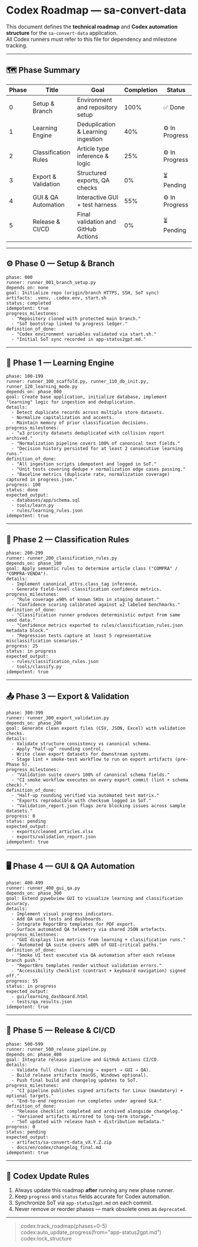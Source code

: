 # Codex Roadmap — sa-convert-data

This document defines the **technical roadmap** and **Codex automation structure** for the `sa-convert-data` application.  
All Codex runners must refer to this file for dependency and milestone tracking.

---

## 🗺️ Phase Summary

| Phase | Title | Goal | Completion | Status |
|-------|--------|------|-------------|---------|
| 0 | Setup & Branch | Environment and repository setup | 100% | ✅ Done |
| 1 | Learning Engine | Deduplication & Learning ingestion | 40% | ⚙️ In Progress |
| 2 | Classification Rules | Article type inference & logic | 25% | ⚙️ In Progress |
| 3 | Export & Validation | Structured exports, QA checks | 0% | ⏳ Pending |
| 4 | GUI & QA Automation | Interactive GUI + test harness | 55% | ⚙️ In Progress |
| 5 | Release & CI/CD | Final validation and GitHub Actions | 0% | ⏳ Pending |

---

## ⚙️ Phase 0 — Setup & Branch

```codex
phase: 000
runner: runner_001_branch_setup.py
depends_on: none
goal: Initialize repo (origin/branch HTTPS, SSH, SoT sync)
artifacts: .venv, .codex.env, start.sh
status: completed
idempotent: true
progress_milestones:
  - "Repository cloned with protected main branch."
  - "SoT bootstrap linked to progress ledger."
definition_of_done:
  - "Codex environment variables validated via start.sh."
  - "Initial SoT sync recorded in app-status2gpt.md."
```

---

## 🧠 Phase 1 — Learning Engine

```codex
phase: 100-199
runner: runner_100_scaffold.py, runner_110_db_init.py, runner_120_learning_mode.py
depends_on: phase_000
goal: Create base application, initialize database, implement "learning" logic for ingestion and deduplication.
details:
  - Detect duplicate records across multiple store datasets.
  - Normalize capitalization and accents.
  - Maintain memory of prior classification decisions.
progress_milestones:
  - "≥3 priority datasets deduplicated with collision report archived."
  - "Normalization pipeline covers 100% of canonical text fields."
  - "Decision history persisted for at least 2 consecutive learning runs."
definition_of_done:
  - "All ingestion scripts idempotent and logged in SoT."
  - "Unit tests covering dedupe + normalization edge cases passing."
  - "Baseline metrics (duplicate rate, normalization coverage) captured in progress.json."
progress: 100
status: done
expected_output:
  - databases/app/schema.sql
  - tools/learn.py
  - rules/learning_rules.json
idempotent: true
```

---

## 🧩 Phase 2 — Classification Rules

```codex
phase: 200-299
runner: runner_200_classification_rules.py
depends_on: phase_100
goal: Apply semantic rules to determine article class ("COMPRA" / "COMPRA-VENDA").
details:
  - Implement canonical_attrs.class_tag inference.
  - Generate field-level classification confidence metrics.
progress_milestones:
  - "Rule coverage ≥90% of known SKUs in staging dataset."
  - "Confidence scoring calibrated against ≥2 labeled benchmarks."
definition_of_done:
  - "Classification runner produces deterministic output from same seed data."
  - "Confidence metrics exported to rules/classification_rules.json metadata block."
  - "Regression tests capture at least 5 representative misclassification scenarios."
progress: 25
status: in progress
expected_output:
  - rules/classification_rules.json
  - tools/classify.py
idempotent: true
```

---

## 📤 Phase 3 — Export & Validation

```codex
phase: 300-399
runner: runner_300_export_validation.py
depends_on: phase_200
goal: Generate clean export files (CSV, JSON, Excel) with validation checks.
details:
  - Validate structure consistency vs canonical schema.
  - Apply “half-up” rounding control.
  - Write clean export datasets for downstream systems.
  - Stage lint + smoke-test workflow to run on export artifacts (pre-Phase 5).
progress_milestones:
  - "Validation suite covers 100% of canonical schema fields."
  - "CI smoke workflow executes on every export commit (lint + schema check)."
definition_of_done:
  - "Half-up rounding verified via automated test matrix."
  - "Exports reproducible with checksum logged in SoT."
  - "Validation_report.json flags zero blocking issues across sample datasets."
progress: 0
status: pending
expected_output:
  - exports/cleaned_articles.xlsx
  - exports/validation_report.json
idempotent: true
```

---

## 🖥️ Phase 4 — GUI & QA Automation

```codex
phase: 400-499
runner: runner_400_gui_qa.py
depends_on: phase_300
goal: Extend pywebview GUI to visualize learning and classification accuracy.
details:
  - Implement visual progress indicators.
  - Add QA unit tests and dashboards.
  - Integrate ReportBro templates for PDF export.
  - Surface automated QA telemetry via shared JSON artefacts.
progress_milestones:
  - "GUI displays live metrics from learning + classification runs."
  - "Automated QA suite covers ≥80% of GUI-critical paths."
definition_of_done:
  - "Smoke UI test executed via QA automation after each release branch push."
  - "ReportBro templates render without validation errors."
  - "Accessibility checklist (contrast + keyboard navigation) signed off."
progress: 55
status: in progress
expected_output:
  - gui/learning_dashboard.html
  - tests/qa_results.json
idempotent: true
```

---

## 🚀 Phase 5 — Release & CI/CD

```codex
phase: 500-599
runner: runner_500_release_pipeline.py
depends_on: phase_400
goal: Integrate release pipeline and GitHub Actions CI/CD.
details:
  - Validate full chain (learning → export → GUI → QA).
  - Build release artifacts (macOS, Windows optional).
  - Push final build and changelog updates to SoT.
progress_milestones:
  - "CI pipeline publishes signed artifacts for Linux (mandatory) + optional targets."
  - "End-to-end regression run completes under agreed SLA."
definition_of_done:
  - "Release checklist completed and archived alongside changelog."
  - "Versioned artifacts mirrored to long-term storage."
  - "SoT updated with release hash + distribution metadata."
progress: 0
status: pending
expected_output:
  - artifacts/sa-convert-data_vX.Y.Z.zip
  - docs/en/codex/changelog_final.md
idempotent: true
```

---

## 🔄 Codex Update Rules

1. Always update this roadmap **after** running any new phase runner.
2. Keep `progress` and `status` fields accurate for Codex automation.
3. Synchronize SoT via `app-status2gpt.md` on each commit.
4. Never remove or reorder phases — mark obsolete ones as `deprecated`.

---

> codex:track_roadmap(phases=0-5)  
> codex:auto_update_progress(from="app-status2gpt.md")  
> codex:lock_structure  
